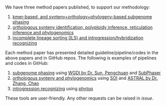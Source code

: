 We have three method papers published, to support our methodology: 

1. [kmer-based, and synteny+orthology+phylogeny-based subgenome phasing](https://doi.org/10.1093/bib/bbad513)
2. [orthologous synteny identification, polyploidy inference, reticulation inference and phylogenomics](https://doi.org/10.1093/nar/gkaf320)
3. [incomplete lineage sorting (ILS) and introgression/hybridization recognizing](https://doi.org/10.1093/hr/uhae330)

Each method paper has presented detailed guideline/pipeline/codes in the above papers and in GitHub repos. 
The following is examples of pipelines and codes in GitHub:

1. [subgenome phasing](https://github.com/zhangrengang/subgenome_phasing_example) using [WGDI by Dr. Sun, Pengchuan](https://github.com/SunPengChuan/wgdi) and [SubPhaser](https://github.com/zhangrengang/SubPhaser)
2. [orthologous synteny and phylogenomics](https://github.com/zhangrengang/evolution_example/) using [SOI](https://github.com/zhangrengang/soi) and [ASTRAL by Dr. Zhang, Chao](https://github.com/chaoszhang/ASTER)
3. [introgression recognizing](https://github.com/shang-hongyun/phytop_workflow) using [phytop](https://github.com/zhangrengang/phytop)

These tools are user-friendly. Any other requests can be raised in *issue*.
